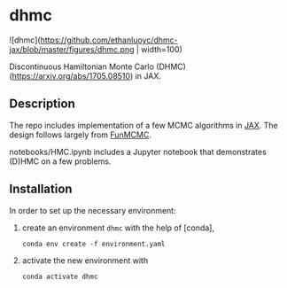 # dhmc

![dhmc](https://github.com/ethanluoyc/dhmc-jax/blob/master/figures/dhmc.png | width=100)

Discontinuous Hamiltonian Monte Carlo (DHMC) (https://arxiv.org/abs/1705.08510) in JAX.

## Description

The repo includes implementation of a few MCMC algorithms in [JAX](https://github.com/google/jax). The design follows largely from [FunMCMC](https://github.com/tensorflow/probability/blob/master/discussion/fun_mcmc/fun_mcmc_lib.py).

notebooks/HMC.ipynb includes a Jupyter notebook that demonstrates (D)HMC
on a few problems.

## Installation

In order to set up the necessary environment:

1. create an environment `dhmc` with the help of [conda],
   ```
   conda env create -f environment.yaml
   ```
2. activate the new environment with
   ```
   conda activate dhmc
   ```
